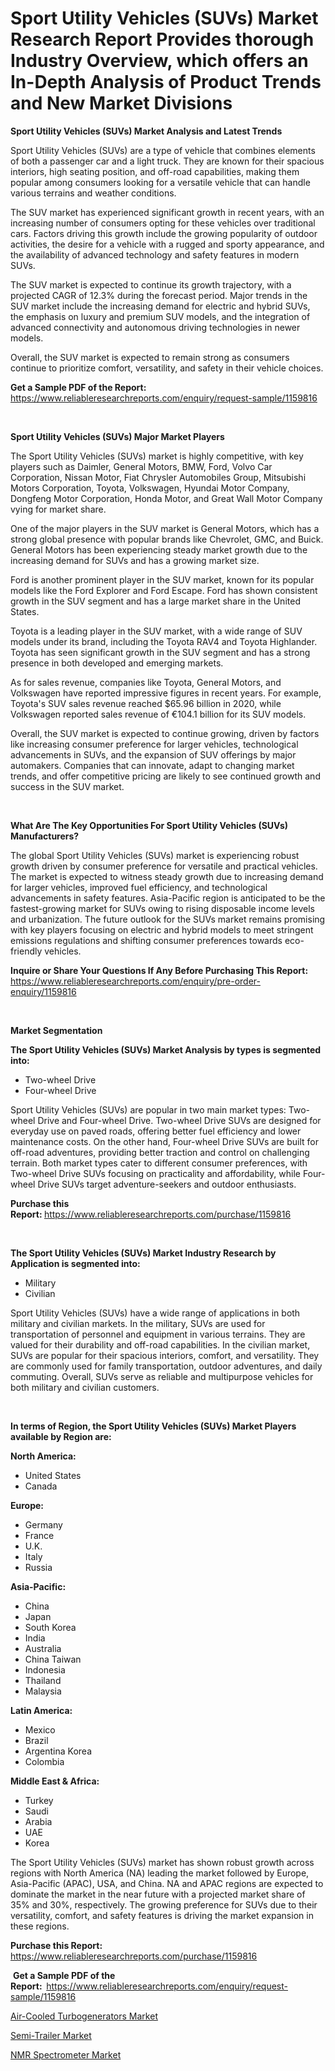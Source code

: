 <p><h1>Sport Utility Vehicles (SUVs) Market Research Report Provides thorough Industry Overview, which offers an In-Depth Analysis of Product Trends and New Market Divisions</h1></p><p><strong>Sport Utility Vehicles (SUVs) Market Analysis and Latest Trends</strong></p>
<p><p>Sport Utility Vehicles (SUVs) are a type of vehicle that combines elements of both a passenger car and a light truck. They are known for their spacious interiors, high seating position, and off-road capabilities, making them popular among consumers looking for a versatile vehicle that can handle various terrains and weather conditions.</p><p>The SUV market has experienced significant growth in recent years, with an increasing number of consumers opting for these vehicles over traditional cars. Factors driving this growth include the growing popularity of outdoor activities, the desire for a vehicle with a rugged and sporty appearance, and the availability of advanced technology and safety features in modern SUVs.</p><p>The SUV market is expected to continue its growth trajectory, with a projected CAGR of 12.3% during the forecast period. Major trends in the SUV market include the increasing demand for electric and hybrid SUVs, the emphasis on luxury and premium SUV models, and the integration of advanced connectivity and autonomous driving technologies in newer models.</p><p>Overall, the SUV market is expected to remain strong as consumers continue to prioritize comfort, versatility, and safety in their vehicle choices.</p></p>
<p><strong>Get a Sample PDF of the Report:&nbsp;</strong> <a href="https://www.reliableresearchreports.com/enquiry/request-sample/1159816">https://www.reliableresearchreports.com/enquiry/request-sample/1159816</a></p>
<p>&nbsp;</p>
<p><strong>Sport Utility Vehicles (SUVs) Major Market Players</strong></p>
<p><p>The Sport Utility Vehicles (SUVs) market is highly competitive, with key players such as Daimler, General Motors, BMW, Ford, Volvo Car Corporation, Nissan Motor, Fiat Chrysler Automobiles Group, Mitsubishi Motors Corporation, Toyota, Volkswagen, Hyundai Motor Company, Dongfeng Motor Corporation, Honda Motor, and Great Wall Motor Company vying for market share.</p><p>One of the major players in the SUV market is General Motors, which has a strong global presence with popular brands like Chevrolet, GMC, and Buick. General Motors has been experiencing steady market growth due to the increasing demand for SUVs and has a growing market size.</p><p>Ford is another prominent player in the SUV market, known for its popular models like the Ford Explorer and Ford Escape. Ford has shown consistent growth in the SUV segment and has a large market share in the United States.</p><p>Toyota is a leading player in the SUV market, with a wide range of SUV models under its brand, including the Toyota RAV4 and Toyota Highlander. Toyota has seen significant growth in the SUV segment and has a strong presence in both developed and emerging markets.</p><p>As for sales revenue, companies like Toyota, General Motors, and Volkswagen have reported impressive figures in recent years. For example, Toyota's SUV sales revenue reached $65.96 billion in 2020, while Volkswagen reported sales revenue of €104.1 billion for its SUV models.</p><p>Overall, the SUV market is expected to continue growing, driven by factors like increasing consumer preference for larger vehicles, technological advancements in SUVs, and the expansion of SUV offerings by major automakers. Companies that can innovate, adapt to changing market trends, and offer competitive pricing are likely to see continued growth and success in the SUV market.</p></p>
<p>&nbsp;</p>
<p><strong>What Are The Key Opportunities For Sport Utility Vehicles (SUVs) Manufacturers?</strong></p>
<p><p>The global Sport Utility Vehicles (SUVs) market is experiencing robust growth driven by consumer preference for versatile and practical vehicles. The market is expected to witness steady growth due to increasing demand for larger vehicles, improved fuel efficiency, and technological advancements in safety features. Asia-Pacific region is anticipated to be the fastest-growing market for SUVs owing to rising disposable income levels and urbanization. The future outlook for the SUVs market remains promising with key players focusing on electric and hybrid models to meet stringent emissions regulations and shifting consumer preferences towards eco-friendly vehicles.</p></p>
<p><strong>Inquire or Share Your Questions If Any Before Purchasing This Report:</strong> <a href="https://www.reliableresearchreports.com/enquiry/pre-order-enquiry/1159816">https://www.reliableresearchreports.com/enquiry/pre-order-enquiry/1159816</a></p>
<p>&nbsp;</p>
<p><strong>Market Segmentation</strong></p>
<p><strong>The Sport Utility Vehicles (SUVs) Market Analysis by types is segmented into:</strong></p>
<p><ul><li>Two-wheel Drive</li><li>Four-wheel Drive</li></ul></p>
<p><p>Sport Utility Vehicles (SUVs) are popular in two main market types: Two-wheel Drive and Four-wheel Drive. Two-wheel Drive SUVs are designed for everyday use on paved roads, offering better fuel efficiency and lower maintenance costs. On the other hand, Four-wheel Drive SUVs are built for off-road adventures, providing better traction and control on challenging terrain. Both market types cater to different consumer preferences, with Two-wheel Drive SUVs focusing on practicality and affordability, while Four-wheel Drive SUVs target adventure-seekers and outdoor enthusiasts.</p></p>
<p><strong>Purchase this Report:&nbsp;</strong><a href="https://www.reliableresearchreports.com/purchase/1159816">https://www.reliableresearchreports.com/purchase/1159816</a></p>
<p>&nbsp;</p>
<p><strong>The Sport Utility Vehicles (SUVs) Market Industry Research by Application is segmented into:</strong></p>
<p><ul><li>Military</li><li>Civilian</li></ul></p>
<p><p>Sport Utility Vehicles (SUVs) have a wide range of applications in both military and civilian markets. In the military, SUVs are used for transportation of personnel and equipment in various terrains. They are valued for their durability and off-road capabilities. In the civilian market, SUVs are popular for their spacious interiors, comfort, and versatility. They are commonly used for family transportation, outdoor adventures, and daily commuting. Overall, SUVs serve as reliable and multipurpose vehicles for both military and civilian customers.</p></p>
<p>&nbsp;</p>
<p><strong>In terms of Region, the Sport Utility Vehicles (SUVs) Market Players available by Region are:</strong></p>
<p>
    <p> <strong> North America: </strong>
        <ul>
            <li>United States</li>
            <li>Canada</li>
        </ul>
        </p> 
    <p> <strong> Europe: </strong>
        <ul>
            <li>Germany</li>
            <li>France</li>
            <li>U.K.</li>
            <li>Italy</li>
            <li>Russia</li>
        </ul>
        </p> 
    <p> <strong> Asia-Pacific: </strong>
        <ul>
            <li>China</li>
            <li>Japan</li>
            <li>South Korea</li>
            <li>India</li>
            <li>Australia</li>
            <li>China Taiwan</li>
            <li>Indonesia</li>
            <li>Thailand</li>
            <li>Malaysia</li>
        </ul>
        </p> 
    <p> <strong> Latin America: </strong>
        <ul>
            <li>Mexico</li>
            <li>Brazil</li>
            <li>Argentina Korea</li>
            <li>Colombia</li>
        </ul>
        </p> 
    <p> <strong> Middle East & Africa: </strong>
        <ul>
            <li>Turkey</li>
            <li>Saudi</li>
            <li>Arabia</li>
            <li>UAE</li>
            <li>Korea</li>
        </ul>
    </p>
    </p>
<p><p>The Sport Utility Vehicles (SUVs) market has shown robust growth across regions with North America (NA) leading the market followed by Europe, Asia-Pacific (APAC), USA, and China. NA and APAC regions are expected to dominate the market in the near future with a projected market share of 35% and 30%, respectively. The growing preference for SUVs due to their versatility, comfort, and safety features is driving the market expansion in these regions.</p></p>
<p><strong>Purchase this Report: </strong><a href="https://www.reliableresearchreports.com/purchase/1159816">https://www.reliableresearchreports.com/purchase/1159816</a></p>
<p>&nbsp;<strong>Get a Sample PDF of the Report:&nbsp;&nbsp;</strong><a href="https://www.reliableresearchreports.com/enquiry/request-sample/1159816">https://www.reliableresearchreports.com/enquiry/request-sample/1159816</a></p>
<p><strong></strong></p>
<p><p><a href="https://view.publitas.com/reportprime-1/air-cooled-turbogenerators-market-furnish-information-about-market-size-market-share-market-dynamics-and-projections-spanning-from-2023-to-2030/">Air-Cooled Turbogenerators Market</a></p><p><a href="https://view.publitas.com/reportprime-1/semi-trailer-market-research-report-the-key-to-successful-business-strategy-forecasted-for-period-from-2023-2030/">Semi-Trailer Market</a></p><p><a href="https://view.publitas.com/reportprime-1/nmr-spectrometer-market-offers-provide-insightful-data-for-the-time-period-from-2023-to-2030-and-also-provide-analysis-based-on-application-type-and-region/">NMR Spectrometer Market</a></p></p>